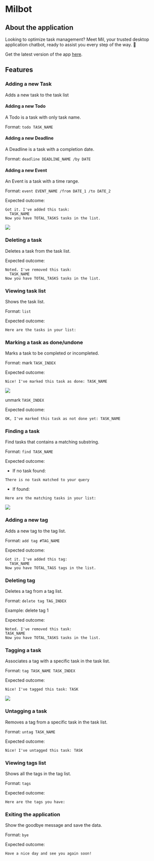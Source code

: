 # Milbot

## About the application
Looking to optimize task management? Meet Mil, your trusted desktop application chatbot, ready to assist you every step of the way. :100:

Get the latest version of the app [here](https://github.com/songgthu/ip).

## Features 

### Adding a new Task

Adds a new task to the task list

#### Adding a new Todo

A Todo is a task with only task name.

Format: `todo TASK_NAME`

#### Adding a new Deadline

A Deadline is a task with a completion date.

Format: `deadline DEADLINE_NAME /by DATE`

#### Adding a new Event

An Event is a task with a time range.

Format: `event EVENT_NAME /from DATE_1 /to DATE_2`

Expected outcome:
```
Got it. I've added this task:
  TASK_NAME
Now you have TOTAL_TASKS tasks in the list.
```

![](/event_example.png)

### Deleting a task

Deletes a task from the task list.

Expected outcome:
```
Noted. I've removed this task:
  TASK_NAME
Now you have TOTAL_TASKS tasks in the list.
```

### Viewing task list

Shows the task list.

Format: `list`

Expected outcome:
```
Here are the tasks in your list:
```

### Marking a task as done/undone

Marks a task to be completed or incompleted.

Format: 
mark `TASK_INDEX`

Expected outcome:

```
Nice! I've marked this task as done: TASK_NAME
```
![](/mark_example.png)

unmark `TASK_INDEX`

Expected outcome:

```
OK, I've marked this task as not done yet: TASK_NAME
```

### Finding a task

Find tasks that contains a matching substring.

Format: `find TASK_NAME`

Expected outcome:

- If no task found:

```
There is no task matched to your query
```

- If found:
```
Here are the matching tasks in your list:
```
![](/find_example.png)

### Adding a new tag

Adds a new tag to the tag list.

Format: `add tag #TAG_NAME`

Expected outcome:

```
Got it. I've added this tag:
  TASK_NAME
Now you have TOTAL_TAGS tags in the list.
```

### Deleting tag

Deletes a tag from a tag list.

Format: `delete tag TAG_INDEX`

Example: delete tag 1

Expected outcome:

```
Noted. I've removed this task:
TASK_NAME
Now you have TOTAL_TASKS tasks in the list.
```

### Tagging a task

Associates a tag with a specific task in the task list.

Format: `tag TASK_NAME TASK_INDEX`

Expected outcome:

```
Nice! I've tagged this task: TASK
```

![](/tag_example.png)

### Untagging a task

Removes a tag from a specific task in the task list.

Format: `untag TASK_NAME`

Expected outcome:

```
Nice! I've untagged this task: TASK
```

### Viewing tags list

Shows all the tags in the tag list.

Format: `tags`

Expected outcome:

```
Here are the tags you have:
```

### Exiting the application

Show the goodbye message and save the data.

Format: `bye`

Expected outcome:

```
Have a nice day and see you again soon!
```
